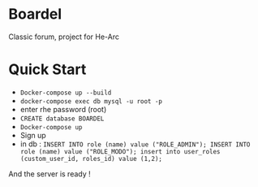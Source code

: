 # Boardel

Classic forum, project for He-Arc


# Quick Start
* `Docker-compose up --build`
* `docker-compose exec db mysql -u root -p`
* enter rhe password (root)
* `CREATE database BOARDEL`
* `Docker-compose up`
* Sign up
* in db :
`INSERT INTO role (name) value ("ROLE_ADMIN");
INSERT INTO role (name) value ("ROLE_MODO");
insert into user_roles (custom_user_id, roles_id) value (1,2);`

And the server is ready !